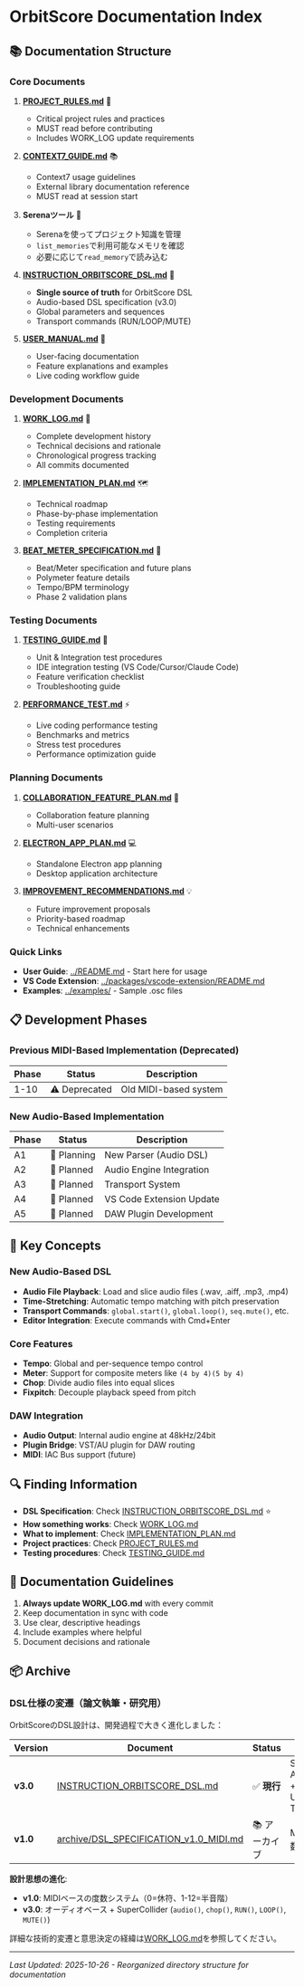 # OrbitScore Documentation Index

## 📚 Documentation Structure

### Core Documents

1. **[PROJECT_RULES.md](./PROJECT_RULES.md)** 📏
   - Critical project rules and practices
   - MUST read before contributing
   - Includes WORK_LOG update requirements

2. **[CONTEXT7_GUIDE.md](./CONTEXT7_GUIDE.md)** 📚
   - Context7 usage guidelines
   - External library documentation reference
   - MUST read at session start

3. **Serenaツール** 🤖
   - Serenaを使ってプロジェクト知識を管理
   - `list_memories`で利用可能なメモリを確認
   - 必要に応じて`read_memory`で読み込む

4. **[INSTRUCTION_ORBITSCORE_DSL.md](./INSTRUCTION_ORBITSCORE_DSL.md)** 🎵
   - **Single source of truth** for OrbitScore DSL
   - Audio-based DSL specification (v3.0)
   - Global parameters and sequences
   - Transport commands (RUN/LOOP/MUTE)

5. **[USER_MANUAL.md](./USER_MANUAL.md)** 📖
   - User-facing documentation
   - Feature explanations and examples
   - Live coding workflow guide

### Development Documents

1. **[WORK_LOG.md](../development/WORK_LOG.md)** 📝
   - Complete development history
   - Technical decisions and rationale
   - Chronological progress tracking
   - All commits documented

2. **[IMPLEMENTATION_PLAN.md](../development/IMPLEMENTATION_PLAN.md)** 🗺️
   - Technical roadmap
   - Phase-by-phase implementation
   - Testing requirements
   - Completion criteria

3. **[BEAT_METER_SPECIFICATION.md](../development/BEAT_METER_SPECIFICATION.md)** 🎼
   - Beat/Meter specification and future plans
   - Polymeter feature details
   - Tempo/BPM terminology
   - Phase 2 validation plans

### Testing Documents

1. **[TESTING_GUIDE.md](../testing/TESTING_GUIDE.md)** 🧪
   - Unit & Integration test procedures
   - IDE integration testing (VS Code/Cursor/Claude Code)
   - Feature verification checklist
   - Troubleshooting guide

2. **[PERFORMANCE_TEST.md](../testing/PERFORMANCE_TEST.md)** ⚡
   - Live coding performance testing
   - Benchmarks and metrics
   - Stress test procedures
   - Performance optimization guide

### Planning Documents

1. **[COLLABORATION_FEATURE_PLAN.md](../planning/COLLABORATION_FEATURE_PLAN.md)** 👥
   - Collaboration feature planning
   - Multi-user scenarios

2. **[ELECTRON_APP_PLAN.md](../planning/ELECTRON_APP_PLAN.md)** 💻
   - Standalone Electron app planning
   - Desktop application architecture

3. **[IMPROVEMENT_RECOMMENDATIONS.md](../planning/IMPROVEMENT_RECOMMENDATIONS.md)** 💡
   - Future improvement proposals
   - Priority-based roadmap
   - Technical enhancements

### Quick Links

- **User Guide**: [../README.md](../README.md) - Start here for usage
- **VS Code Extension**: [../packages/vscode-extension/README.md](../packages/vscode-extension/README.md)
- **Examples**: [../examples/](../examples/) - Sample .osc files

## 📋 Development Phases

### Previous MIDI-Based Implementation (Deprecated)
| Phase | Status      | Description            |
| ----- | ----------- | ---------------------- |
| 1-10  | ⚠️ Deprecated | Old MIDI-based system  |

### New Audio-Based Implementation
| Phase | Status      | Description                  |
| ----- | ----------- | ---------------------------- |
| A1    | 🔄 Planning | New Parser (Audio DSL)       |
| A2    | 📝 Planned  | Audio Engine Integration     |
| A3    | 📝 Planned  | Transport System             |
| A4    | 📝 Planned  | VS Code Extension Update     |
| A5    | 📝 Planned  | DAW Plugin Development       |

## 🎯 Key Concepts

### New Audio-Based DSL

- **Audio File Playback**: Load and slice audio files (.wav, .aiff, .mp3, .mp4)
- **Time-Stretching**: Automatic tempo matching with pitch preservation
- **Transport Commands**: `global.start()`, `global.loop()`, `seq.mute()`, etc.
- **Editor Integration**: Execute commands with Cmd+Enter

### Core Features

- **Tempo**: Global and per-sequence tempo control
- **Meter**: Support for composite meters like `(4 by 4)(5 by 4)`
- **Chop**: Divide audio files into equal slices
- **Fixpitch**: Decouple playback speed from pitch

### DAW Integration

- **Audio Output**: Internal audio engine at 48kHz/24bit
- **Plugin Bridge**: VST/AU plugin for DAW routing
- **MIDI**: IAC Bus support (future)

## 🔍 Finding Information

- **DSL Specification**: Check [INSTRUCTION_ORBITSCORE_DSL.md](./INSTRUCTION_ORBITSCORE_DSL.md) ⭐
- **How something works**: Check [WORK_LOG.md](../development/WORK_LOG.md)
- **What to implement**: Check [IMPLEMENTATION_PLAN.md](../development/IMPLEMENTATION_PLAN.md)
- **Project practices**: Check [PROJECT_RULES.md](./PROJECT_RULES.md)
- **Testing procedures**: Check [TESTING_GUIDE.md](../testing/TESTING_GUIDE.md)

## 📝 Documentation Guidelines

1. **Always update WORK_LOG.md** with every commit
2. Keep documentation in sync with code
3. Use clear, descriptive headings
4. Include examples where helpful
5. Document decisions and rationale

## 📦 Archive

### DSL仕様の変遷（論文執筆・研究用）

OrbitScoreのDSL設計は、開発過程で大きく進化しました：

| Version | Document | Status | Description |
|---------|----------|--------|-------------|
| **v3.0** | [INSTRUCTION_ORBITSCORE_DSL.md](./INSTRUCTION_ORBITSCORE_DSL.md) | ✅ **現行** | SuperCollider Audio Engine + Unidirectional Toggle |
| **v1.0** | [archive/DSL_SPECIFICATION_v1.0_MIDI.md](./archive/DSL_SPECIFICATION_v1.0_MIDI.md) | 📚 アーカイブ | MIDIベース度数システム |

**設計思想の進化**:
- **v1.0**: MIDIベースの度数システム（0=休符、1-12=半音階）
- **v3.0**: オーディオベース + SuperCollider (`audio()`, `chop()`, `RUN()`, `LOOP()`, `MUTE()`)

詳細な技術的変遷と意思決定の経緯は[WORK_LOG.md](../development/WORK_LOG.md)を参照してください。

---

_Last Updated: 2025-10-26 - Reorganized directory structure for documentation_
